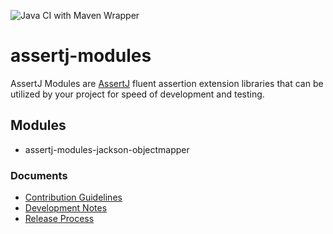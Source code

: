 ![Java CI with Maven Wrapper](https://github.com/nfet/assertj-modules/workflows/Java%20CI%20with%20Maven%20Wrapper/badge.svg?branch=master)

# assertj-modules

AssertJ Modules are [AssertJ](https://assertj.github.io/doc/) fluent 
assertion extension libraries that can be utilized by your project for 
speed of development and testing. 

## Modules

- assertj-modules-jackson-objectmapper

### Documents

- [Contribution Guidelines](docs/CONTRIBUTION.md)
- [Development Notes](docs/DEVELOP.md)
- [Release Process](docs/RELEASE.md)

